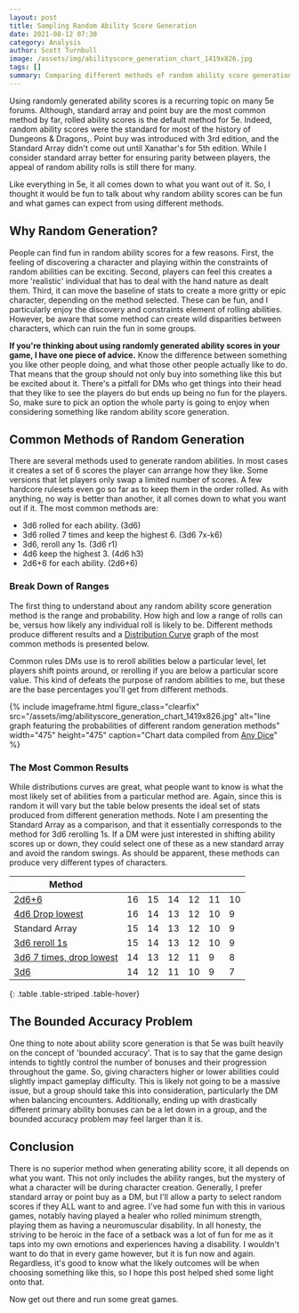```yaml
---
layout: post
title: Sampling Random Ability Score Generation
date: 2021-08-12 07:30
category: Analysis
author: Scott Turnbull
image: /assets/img/abilityscore_generation_chart_1419x826.jpg
tags: []
summary: Comparing different methods of random ability score generation in your 5th edition game.
---
```


Using randomly generated ability scores is a recurring topic on many 5e forums. Although, standard array and point buy are the most common method by far, rolled ability scores is the default method for 5e. Indeed, random ability scores were the standard for most of the history of Dungeons & Dragons,. Point buy was introduced with 3rd edition, and the Standard Array didn't come out until Xanathar's for 5th edition. While I consider standard array better for ensuring parity between players, the appeal of random ability rolls is still there for many.

Like everything in 5e, it all comes down to what you want out of it.  So, I thought it would be fun to talk about why random ability scores can be fun and what games can expect from using different methods. 

## Why Random Generation?
People can find fun in random ability scores for a few reasons. First, the feeling of discovering a character and playing within the constraints of random abilities can be exciting.  Second, players can feel this creates a more 'realistic' individual that has to deal with the hand nature as dealt them. Third, it can move the baseline of stats to create a more gritty or epic character, depending on the method selected. These can be fun, and I particularly enjoy the discovery and constraints element of rolling abilities. However, be aware that some method can create wild disparities between characters, which can ruin the fun in some groups.

**If you're thinking about using randomly generated ability scores in your game, I have one piece of advice.** Know the difference between something you like other people doing, and what those other people actually like to do. That means that the group should not only buy into something like this but be excited about it. There's a pitfall for DMs who get things into their head that they like to see the players do but ends up being no fun for the players. So, make sure to pick an option the whole party is going to enjoy when considering something like random ability score generation.

## Common Methods of Random Generation

There are several methods used to generate random abilities.  In most cases it creates a set of 6 scores the player can arrange how they like. Some versions that let players only swap a limited number of scores. A few hardcore rulesets even go so far as to keep them in the order rolled. As with anything, no way is better than another, it all comes down to what you want out if it. The most common methods are:

* 3d6 rolled for each ability. (3d6)
* 3d6 rolled 7 times and keep the highest 6. (3d6 7x-k6)
* 3d6, reroll any 1s. (3d6 r1)
* 4d6 keep the highest 3. (4d6 h3)
* 2d6+6 for each ability. (2d6+6)

### Break Down of Ranges

The first thing to understand about any random ability score generation method is the range and probability. How high and low a range of rolls can be, versus how likely any individual roll is likely to be.  Different methods produce different results and a [Distribution Curve](https://anydice.com/program/237f0) graph of the most common methods is presented below.

Common rules DMs use is to reroll abilities below a particular level, let players shift points around, or rerolling if you are below a particular score value. This kind of defeats the purpose of random abilities to me, but these are the base percentages you'll get from different methods.

{% include imageframe.html
  figure_class="clearfix"
  src="/assets/img/abilityscore_generation_chart_1419x826.jpg"
  alt="line graph featuring the probabilities of different random generation methods"
  width="475" height="475"
  caption="Chart data compiled from <a href='https://anydice.com/program/237f0' target='_blank'>Any Dice</a>"
 %}

### The Most Common Results

While distributions curves are great, what people want to know is what the most likely set of abilities from a particular method are.  Again, since this is random it will vary but the table below presents the ideal set of stats produced from different generation methods.  Note I am presenting the Standard Array as a comparison, and that it essentially corresponds to the method for 3d6 rerolling 1s.  If a DM were just interested in shifting ability scores up or down, they could select one of these as a new standard array and avoid the random swings.  As should be apparent, these methods can produce very different types of characters.

| Method         |    |    |    |    |    |    |
| -------------- | -- | -- | -- | -- | -- | -- |
| [2d6+6](https://anydice.com/program/237f7)        | 16 | 15 | 14 | 12 | 11 | 10 |
| [4d6 Drop lowest](https://anydice.com/program/237f6)   | 16 | 14 | 13 | 12 | 10 | 9  |
| Standard Array | 15 | 14 | 13 | 12 | 10 | 9  |
| [3d6 reroll 1s](https://anydice.com/program/237f4)  | 15 | 14 | 13 | 12 | 10 | 9  |
| [3d6 7 times, drop lowest](https://anydice.com/program/237f5)    | 14 | 13 | 12 | 11 | 9  | 8  |
| [3d6](https://anydice.com/program/237f3)           | 14 | 12 | 11 | 10 | 9  | 7  |
{: .table .table-striped .table-hover}

## The Bounded Accuracy Problem
One thing to note about ability score generation is that 5e was built heavily on the concept of 'bounded accuracy'. That is to say that the game design intends to tightly control the number of bonuses and their progression throughout the game.  So, giving characters higher or lower abilities could slightly impact gameplay difficulty. This is likely not going to be a massive issue, but a group should take this into consideration, particularly the DM when balancing encounters.  Additionally, ending up with drastically different primary ability bonuses can be a let down in a group, and the bounded accuracy problem may feel larger than it is.

## Conclusion
There is no superior method when generating ability score, it all depends on what you want.  This not only includes the ability ranges, but the mystery of what a character will be during character creation.  Generally, I prefer standard array or point buy as a DM, but I'll allow a party to select random scores if they ALL want to and agree.  I've had some fun with this in various games, notably having played a healer who rolled minimum strength, playing them as having a neuromuscular disability.  In all honesty, the striving to be heroic in the face of a setback was a lot of fun for me as it taps into my own emotions and experiences having a disability. I wouldn't want to do that in every game however, but it is fun now and again.  Regardless, it's good to know what the likely outcomes will be when choosing something like this, so I hope this post helped shed some light onto that.

Now get out there and run some great games.
